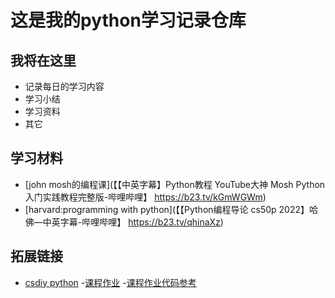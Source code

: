 # 这是我的python学习记录仓库
## 我将在这里
- 记录每日的学习内容
- 学习小结
- 学习资料
- 其它

## 学习材料
- [john mosh的编程课](【【中英字幕】Python教程 YouTube大神 Mosh Python入门实践教程完整版-哔哩哔哩】 https://b23.tv/kGmWGWm)
- [harvard:programming with python](【【Python编程导论 cs50p 2022】哈佛—中英字幕-哔哩哔哩】 https://b23.tv/qhinaXz)


## 拓展链接
- [csdiy python](https://csdiy.wiki/%E7%BC%96%E7%A8%8B%E5%85%A5%E9%97%A8/Python/CS50P/)
	-[课程作业](https://cs50.harvard.edu/python/2022/psets/)
	-[课程作业代码参考](https://github.com/csfive/CS50P)
